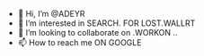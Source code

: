 - 👋 Hi, I’m @ADEYR
- 👀 I’m interested in SEARCH. FOR LOST.WALLRT
- 💞️ I’m looking to collaborate on .WORKON ..
- 📫 How to reach me ON GOOGLE

<!---
ADEYR/ADEYR is a ✨ special ✨ repository because its `README.md` (this file) appears on your GitHub profile.
You can click the Preview link to take a look at your changes.
--->
